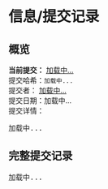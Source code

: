 # 信息/提交记录
## 概览
**当前提交：**
<span>
    <a id="github-commit-link2" href="#" target="_blank">
        <span id="github-commit2">加载中...</span>
    </a>
</span>
<br>
提交哈希：<code id="github-commit-full-hash">加载中...</code>
<br>
提交者：
<span>
    <a id="github-commit-author-link" href="#" target="_blank">
        <span id="github-commit-author">加载中...</span>
    </a>
</span>
<br>
提交日期：<span id="github-commit-date">加载中...</span>
<br>
提交详情：
<pre id="github-commit-message">加载中...</pre>

## 完整提交记录
<pre id="github-commit-full">加载中...</pre>


<script>
    async function loadCommitStats2() {
        try {
            // 第零步：检查域名（甚至本地）
            const statsElement = document.getElementById('github-commit2'); // 查找 id
            const link = document.getElementById('github-commit-link2'); // 查找 id

            const hashElement = document.getElementById('github-commit-hash'); // 查找 id
            const fullHashElement = document.getElementById('github-commit-full-hash'); // 查找 id
            const messageElement = document.getElementById('github-commit-message'); // 查找 id
            const authorElement = document.getElementById('github-commit-author'); // 查找 id
            const dateElement = document.getElementById('github-commit-date'); // 查找 id
            const urlElement = document.getElementById('github-commit-url'); // 查找 id
            const authorElementUrl = document.getElementById('github-commit-author-link'); // 查找 id
            const fullElement = document.getElementById('github-commit-full'); // 查找 id

            if (!window.location.hostname.includes('localhost') && !window.location.hostname.includes('adclosenn.top')) {
                statsElement.textContent = 'Err. invalid domain name';
            }
            // 第一步：调用 API                
            const githubResponse = await fetch(`https://api.adclosenn.top/.netlify/functions/commit`);

            if (!githubResponse.ok) {
                throw new Error('获取信息失败');
            }

            const Data = await githubResponse.json();

            // 第二步：获取 Commit 数据
            const latestCommit = Data
            
            const commitData = {
                hash: latestCommit.sha.slice(0, 7),
                fullHash: latestCommit.sha,
                message: latestCommit.commit.message.split('\n')[0],
                author: latestCommit.commit.author.name,
                date: latestCommit.commit.author.date,
                url: latestCommit.html_url
            };
            
            
            if (statsElement) {
                statsElement.textContent = `${Data.sha.slice(0,7)}`;
            }
            
            if (hashElement) {
                hashElement.textContent = commitData.hash;
            }

            if (fullHashElement) {
                fullHashElement.textContent = commitData.fullHash;
            }
            if (messageElement) {
                messageElement.textContent = "1. " + Data.commit.message.replace('\n\n', '\n');
            }
            if (authorElement) {
                authorElement.textContent = commitData.author;
            }
            if (authorElementUrl) {
                authorElementUrl.href = "https://github.com/"+commitData.author;
                authorElementUrl.title = "查看提交者 "+commitData.author;
            }

                        function convertToUTC8(utcTimeString) {
            const date = new Date(utcTimeString);
            
            // 明确指定时区为 Asia/Shanghai (UTC+8)
            return date.toLocaleString("zh-CN", {
                timeZone: "Asia/Shanghai", // 强制使用 UTC+8 时区
                year: "numeric",
                month: "2-digit",
                day: "2-digit",
                hour: "2-digit",
                minute: "2-digit",
                second: "2-digit",
                hour12: false
            });
            }

            if (dateElement) {
                dateElement.textContent = convertToUTC8(commitData.date) + " " + "(UTC+8:00)";
            }
            if (urlElement) {
                urlElement.textContent = commitData.url;
            }

            if (fullElement) {
                fullElement.textContent = JSON.stringify(Data, null, 2);
            }

            if (link){
            const gurl = "https://github.com/Ad-closeNN/blog-fuwari/commit/"+Data.sha;
                link.href = gurl;
                link.title = "("+Data.commit.committer.date + ")" + " " + Data.commit.message;
            }
        } catch (error) {
            console.error('获取 Commit 信息失败:', error);  
            const statsElement = document.getElementById('github-commit2');
            if (statsElement) {
                statsElement.textContent = '提交信息不可用';
            }
        }
    }

    
    // 页面加载完成后获取 Commit 数据
    addEventListener('DOMContentLoaded', loadCommitStats2);
    // 页面加载完成后获取 Commit 数据
    function initCommitStats() {
        // 检查是否在 info 页面
        if (window.location.pathname === '/info/') {
            loadCommitStats2();
        }
    }

    // 初始加载
    if (document.readyState === 'loading') {
        document.addEventListener('DOMContentLoaded', initCommitStats);
    } else {
        initCommitStats();
    }

    // Swup 页面跳转后重新执行
    if (window.swup) {
        window.swup.hooks.on('page:view', initCommitStats);
    } else {
        document.addEventListener('swup:enable', () => {
            window.swup.hooks.on('page:view', initCommitStats);
        });
    }   
</script>
</MainGridLayout>